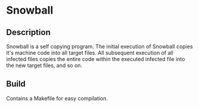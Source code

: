 # Snowball

## Description
Snowball is a self copying program. The initial execution of Snowball copies it's
machine code into all target files. All subsequent execution of all infected files
copies the entire code within the executed infected file into the new
target files, and so on.

## Build

Contains a Makefile for easy compilation.
